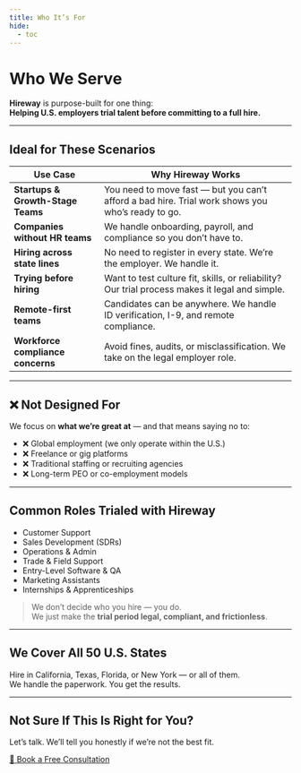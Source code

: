 ```yaml
---
title: Who It’s For
hide:
  - toc
---
```


# Who We Serve

**Hireway** is purpose-built for one thing:  
**Helping U.S. employers trial talent before committing to a full hire.**

---

## Ideal for These Scenarios

| Use Case | Why Hireway Works |
|----------|-------------------|
| **Startups & Growth-Stage Teams** | You need to move fast — but you can’t afford a bad hire. Trial work shows you who’s ready to go. |
| **Companies without HR teams** | We handle onboarding, payroll, and compliance so you don’t have to. |
| **Hiring across state lines** | No need to register in every state. We’re the employer. We handle it. |
| **Trying before hiring** | Want to test culture fit, skills, or reliability? Our trial process makes it legal and simple. |
| **Remote-first teams** | Candidates can be anywhere. We handle ID verification, I-9, and remote compliance. |
| **Workforce compliance concerns** | Avoid fines, audits, or misclassification. We take on the legal employer role. |

---

## ❌ Not Designed For

We focus on **what we’re great at** — and that means saying no to:

- ❌ Global employment (we only operate within the U.S.)
- ❌ Freelance or gig platforms
- ❌ Traditional staffing or recruiting agencies
- ❌ Long-term PEO or co-employment models

---

## Common Roles Trialed with Hireway

- Customer Support  
- Sales Development (SDRs)  
- Operations & Admin  
- Trade & Field Support  
- Entry-Level Software & QA  
- Marketing Assistants  
- Internships & Apprenticeships  

> We don’t decide who you hire — you do.  
> We just make the **trial period legal, compliant, and frictionless**.

---

## We Cover All 50 U.S. States

Hire in California, Texas, Florida, or New York — or all of them.  
We handle the paperwork. You get the results.

---

## Not Sure If This Is Right for You?

Let’s talk. We’ll tell you honestly if we’re not the best fit.

[📅 Book a Free Consultation](contact.md)
